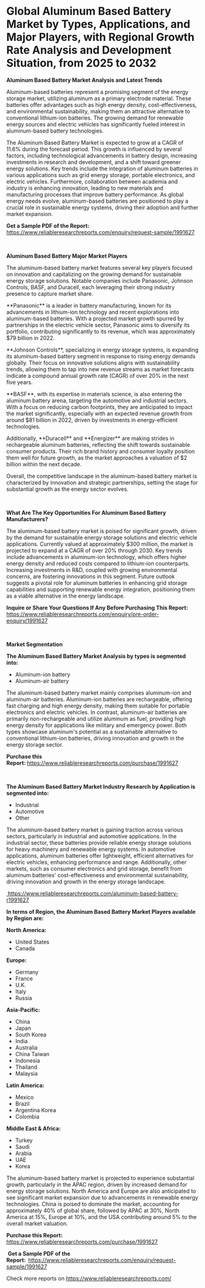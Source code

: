 <p><h1>Global Aluminum Based Battery Market by Types, Applications, and Major Players, with Regional Growth Rate Analysis and Development Situation, from 2025 to 2032</h1></p><p><strong>Aluminum Based Battery Market Analysis and Latest Trends</strong></p>
<p><p>Aluminum-based batteries represent a promising segment of the energy storage market, utilizing aluminum as a primary electrode material. These batteries offer advantages such as high energy density, cost-effectiveness, and environmental sustainability, making them an attractive alternative to conventional lithium-ion batteries. The growing demand for renewable energy sources and electric vehicles has significantly fueled interest in aluminum-based battery technologies.</p><p>The Aluminum Based Battery Market is expected to grow at a CAGR of 11.6% during the forecast period. This growth is influenced by several factors, including technological advancements in battery design, increasing investments in research and development, and a shift toward greener energy solutions. Key trends include the integration of aluminum batteries in various applications such as grid energy storage, portable electronics, and electric vehicles. Furthermore, collaboration between academia and industry is enhancing innovation, leading to new materials and manufacturing processes that improve battery performance. As global energy needs evolve, aluminum-based batteries are positioned to play a crucial role in sustainable energy systems, driving their adoption and further market expansion.</p></p>
<p><strong>Get a Sample PDF of the Report:&nbsp;</strong> <a href="https://www.reliableresearchreports.com/enquiry/request-sample/1991627?utm_campaign=2788&utm_medium=2&utm_source=Github&utm_content=ia&utm_term=07042025&utm_id=aluminum-based-battery">https://www.reliableresearchreports.com/enquiry/request-sample/1991627</a></p>
<p>&nbsp;</p>
<p><strong>Aluminum Based Battery Major Market Players</strong></p>
<p><p>The aluminum-based battery market features several key players focused on innovation and capitalizing on the growing demand for sustainable energy storage solutions. Notable companies include Panasonic, Johnson Controls, BASF, and Duracell, each leveraging their strong industry presence to capture market share.</p><p>**Panasonic** is a leader in battery manufacturing, known for its advancements in lithium-ion technology and recent explorations into aluminum-based batteries. With a projected market growth spurred by partnerships in the electric vehicle sector, Panasonic aims to diversify its portfolio, contributing significantly to its revenue, which was approximately $79 billion in 2022.</p><p>**Johnson Controls**, specializing in energy storage systems, is expanding its aluminum-based battery segment in response to rising energy demands globally. Their focus on innovative solutions aligns with sustainability trends, allowing them to tap into new revenue streams as market forecasts indicate a compound annual growth rate (CAGR) of over 20% in the next five years.</p><p>**BASF**, with its expertise in materials science, is also entering the aluminum battery arena, targeting the automotive and industrial sectors. With a focus on reducing carbon footprints, they are anticipated to impact the market significantly, especially with an expected revenue growth from around $81 billion in 2022, driven by investments in energy-efficient technologies.</p><p>Additionally, **Duracell** and **Energizer** are making strides in rechargeable aluminum batteries, reflecting the shift towards sustainable consumer products. Their rich brand history and consumer loyalty position them well for future growth, as the market approaches a valuation of $2 billion within the next decade.</p><p>Overall, the competitive landscape in the aluminum-based battery market is characterized by innovation and strategic partnerships, setting the stage for substantial growth as the energy sector evolves.</p></p>
<p>&nbsp;</p>
<p><strong>What Are The Key Opportunities For Aluminum Based Battery Manufacturers?</strong></p>
<p><p>The aluminum-based battery market is poised for significant growth, driven by the demand for sustainable energy storage solutions and electric vehicle applications. Currently valued at approximately $300 million, the market is projected to expand at a CAGR of over 20% through 2030. Key trends include advancements in aluminum-ion technology, which offers higher energy density and reduced costs compared to lithium-ion counterparts. Increasing investments in R&D, coupled with growing environmental concerns, are fostering innovations in this segment. Future outlook suggests a pivotal role for aluminum batteries in enhancing grid storage capabilities and supporting renewable energy integration, positioning them as a viable alternative in the energy landscape.</p></p>
<p><strong>Inquire or Share Your Questions If Any Before Purchasing This Report:</strong> <a href="https://www.reliableresearchreports.com/enquiry/pre-order-enquiry/1991627?utm_campaign=2788&utm_medium=2&utm_source=Github&utm_content=ia&utm_term=07042025&utm_id=aluminum-based-battery">https://www.reliableresearchreports.com/enquiry/pre-order-enquiry/1991627</a></p>
<p>&nbsp;</p>
<p><strong>Market Segmentation</strong></p>
<p><strong>The Aluminum Based Battery Market Analysis by types is segmented into:</strong></p>
<p><ul><li>Aluminum-ion battery</li><li>Aluminum-air battery</li></ul></p>
<p><p>The aluminum-based battery market mainly comprises aluminum-ion and aluminum-air batteries. Aluminum-ion batteries are rechargeable, offering fast charging and high energy density, making them suitable for portable electronics and electric vehicles. In contrast, aluminum-air batteries are primarily non-rechargeable and utilize aluminum as fuel, providing high energy density for applications like military and emergency power. Both types showcase aluminum's potential as a sustainable alternative to conventional lithium-ion batteries, driving innovation and growth in the energy storage sector.</p></p>
<p><strong>Purchase this Report:&nbsp;</strong><a href="https://www.reliableresearchreports.com/purchase/1991627?utm_campaign=2788&utm_medium=2&utm_source=Github&utm_content=ia&utm_term=07042025&utm_id=aluminum-based-battery">https://www.reliableresearchreports.com/purchase/1991627</a></p>
<p>&nbsp;</p>
<p><strong>The Aluminum Based Battery Market Industry Research by Application is segmented into:</strong></p>
<p><ul><li>Industrial</li><li>Automotive</li><li>Other</li></ul></p>
<p><p>The aluminum-based battery market is gaining traction across various sectors, particularly in industrial and automotive applications. In the industrial sector, these batteries provide reliable energy storage solutions for heavy machinery and renewable energy systems. In automotive applications, aluminum batteries offer lightweight, efficient alternatives for electric vehicles, enhancing performance and range. Additionally, other markets, such as consumer electronics and grid storage, benefit from aluminum batteries' cost-effectiveness and environmental sustainability, driving innovation and growth in the energy storage landscape.</p></p>
<p><a href="https://www.reliableresearchreports.com/aluminum-based-battery-r1991627?utm_campaign=2788&utm_medium=2&utm_source=Github&utm_content=ia&utm_term=07042025&utm_id=aluminum-based-battery">&nbsp;https://www.reliableresearchreports.com/aluminum-based-battery-r1991627</a></p>
<p><strong>In terms of Region, the Aluminum Based Battery Market Players available by Region are:</strong></p>
<p>
    <p> <strong> North America: </strong>
        <ul>
            <li>United States</li>
            <li>Canada</li>
        </ul>
        </p> 
    <p> <strong> Europe: </strong>
        <ul>
            <li>Germany</li>
            <li>France</li>
            <li>U.K.</li>
            <li>Italy</li>
            <li>Russia</li>
        </ul>
        </p> 
    <p> <strong> Asia-Pacific: </strong>
        <ul>
            <li>China</li>
            <li>Japan</li>
            <li>South Korea</li>
            <li>India</li>
            <li>Australia</li>
            <li>China Taiwan</li>
            <li>Indonesia</li>
            <li>Thailand</li>
            <li>Malaysia</li>
        </ul>
        </p> 
    <p> <strong> Latin America: </strong>
        <ul>
            <li>Mexico</li>
            <li>Brazil</li>
            <li>Argentina Korea</li>
            <li>Colombia</li>
        </ul>
        </p> 
    <p> <strong> Middle East & Africa: </strong>
        <ul>
            <li>Turkey</li>
            <li>Saudi</li>
            <li>Arabia</li>
            <li>UAE</li>
            <li>Korea</li>
        </ul>
    </p>
    </p>
<p><p>The aluminum-based battery market is projected to experience substantial growth, particularly in the APAC region, driven by increased demand for energy storage solutions. North America and Europe are also anticipated to see significant market expansion due to advancements in renewable energy technologies. China is poised to dominate the market, accounting for approximately 40% of global share, followed by APAC at 30%, North America at 15%, Europe at 10%, and the USA contributing around 5% to the overall market valuation.</p></p>
<p><strong>Purchase this Report: </strong><a href="https://www.reliableresearchreports.com/purchase/1991627?utm_campaign=2788&utm_medium=2&utm_source=Github&utm_content=ia&utm_term=07042025&utm_id=aluminum-based-battery">https://www.reliableresearchreports.com/purchase/1991627</a></p>
<p>&nbsp;<strong>Get a Sample PDF of the Report:&nbsp;&nbsp;</strong><a href="https://www.reliableresearchreports.com/enquiry/request-sample/1991627?utm_campaign=2788&utm_medium=2&utm_source=Github&utm_content=ia&utm_term=07042025&utm_id=aluminum-based-battery">https://www.reliableresearchreports.com/enquiry/request-sample/1991627</a></p>
<p><strong></strong></p>
<p>Check more reports on <a href="https://www.reliableresearchreports.com/?utm_campaign=2788&utm_medium=2&utm_source=Github&utm_content=ia&utm_term=07042025&utm_id=aluminum-based-battery">https://www.reliableresearchreports.com/</a></p>